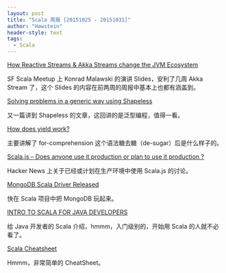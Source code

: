 ```yaml
---
layout: post
title: "Scala 周报 [20151025 - 20151031]"
author: "Hawstein"
header-style: text
tags:
  - Scala
---
```


[How Reactive Streams & Akka Streams change the JVM Ecosystem](http://www.slideshare.net/ktoso/how-reactive-streams-akka-streams-change-the-jvm-ecosystem)

SF Scala Meetup 上 Konrad Malawski 的演讲 Slides，安利了几周 Akka Stream 了，这个 Slides 的内容在前两周的周报中基本上也都有涵盖到。

[Solving problems in a generic way using Shapeless](http://www.cakesolutions.net/teamblogs/solving-problems-in-a-generic-way-using-shapeless)

又一篇讲到 Shapeless 的文章，这回讲的是泛型编程，值得一看。

[How does yield work?](http://docs.scala-lang.org/tutorials/FAQ/yield.html)

主要讲解了 for-comprehension 这个语法糖去糖（de-sugar）后是什么样子的。

[Scala.js – Does anyone use it production or plan to use it production ?](https://news.ycombinator.com/item?id=10146451)

Hacker News 上关于已经或计划在生产环境中使用 Scala.js 的讨论。

[MongoDB Scala Driver Released](http://rosslawley.co.uk/mongodb-scala-driver-released/)

快在 Scala 项目中把 MongoDB 玩起来。

[INTRO TO SCALA FOR JAVA DEVELOPERS](http://presos.jamesward.com/intro-to-scala-for-java-devs/)

给 Java 开发者的 Scala 介绍，hmmm，入门级别的，开始用 Scala 的人就不必看了。

[Scala Cheatsheet](https://engineeringgutefrage.files.wordpress.com/2015/01/gf_scala_cheatsheet.pdf)

Hmmm，非常简单的 CheatSheet。
